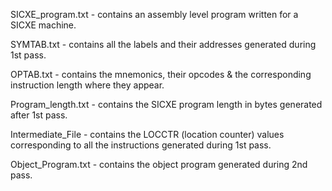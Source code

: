 SICXE_program.txt - contains an assembly level program written for a SICXE machine.

SYMTAB.txt - contains all the labels and their addresses generated during 1st pass.

OPTAB.txt - contains the mnemonics, their opcodes & the corresponding instruction length where they appear. 

Program_length.txt - contains the SICXE program length in bytes generated after 1st pass.

Intermediate_File - contains the LOCCTR (location counter) values corresponding to all the instructions generated during 1st pass.

Object_Program.txt - contains the object program generated during 2nd pass.
